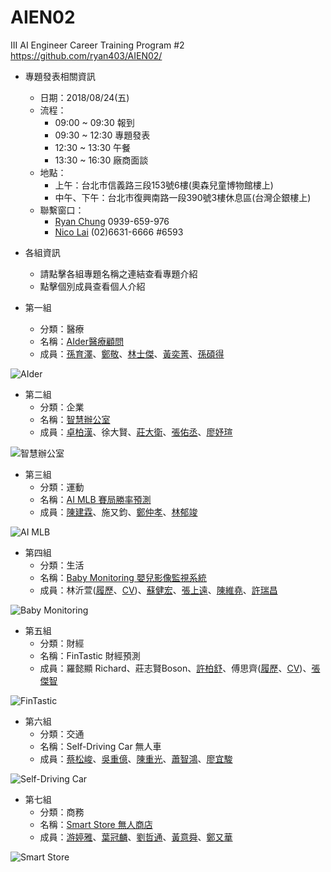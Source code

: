 # AIEN02
III AI Engineer Career Training Program #2    
https://github.com/ryan403/AIEN02/

* 專題發表相關資訊
    * 日期：2018/08/24(五)
    * 流程：
        * 09:00 ~ 09:30 報到
        * 09:30 ~ 12:30 專題發表
        * 12:30 ~ 13:30 午餐
        * 13:30 ~ 16:30 廠商面談
    * 地點：
        * 上午：台北市信義路三段153號6樓(奧森兒童博物館樓上)
        * 中午、下午：台北市復興南路一段390號3樓休息區(台灣企銀樓上)
    * 聯繫窗口：
        * [Ryan Chung](mailto:ryan@iii.org.tw) 0939-659-976
        * [Nico Lai](mailto:wl9208@iii.org.tw) (02)6631-6666 #6593

* 各組資訊
    * 請點擊各組專題名稱之連結查看專題介紹
    * 點擊個別成員查看個人介紹


* 第一組
  * 分類：醫療
  * 名稱：[AIder醫療顧問](http://ec2-13-251-38-250.ap-southeast-1.compute.amazonaws.com/)
  * 成員：[孫育澤](https://www.cakeresume.com/mike-sun-d818d2 " 證照
．Deep Learning Explained
．Principles of Machine Learning 
．Data Science Essentials
．Introduction to Python for Data Science
．Introduction to Artificial Intelligence
．Natural Language Processing - NLP
．Ethics and Law in Data and Analytics
．Introduction to HTML and JavaScript 
．Introduction to jQuery 
．Java SE 8 Programmer - OCA
．TOEIC 670
．JLPT N1        
 工作經驗
．03/2017 ~ 02/2018
．擎雷防偽科技 雲端專案管理師 - cloud PMP 
．01/2016 ~ 07/2016
．威鋒數位開發 日文行銷企劃專員-marketing assistant")、[鄭敬](https://drive.google.com/file/d/1Nw7Xg8DEkp6zOtW7tKyW6_G5mUSpcOBk/view "微軟證照
Introduction to Python for Data Science
Principles of Machine Learning 
工作經驗
礁溪老爺酒店櫃檯服務人員")、[林士傑](https://drive.google.com/file/d/141R3yFpW8Kb-ziBMOimgiLerW1D0mp84/view "世界先進積體電路股份有限公司-新竹科學工業園區製程整合工程師
8吋晶圓積體電路製程整合
25um半導體製程實驗與分析
與客⼾/製程⼯程師溝通合作，提升wafer良率")、[黃奕菁](https://www.cakeresume.com/s--84YrCwDujIe8217j4GcLtQ--/gim227)、[孫碩得](https://drive.google.com/file/d/1BRf7MvYDtCFj_gsSBzIiMHxzct4JafMd/view "微軟AI相關證照
Principles of Machine Learning
Introduction to Artificial Intelligence
Data Science Essentials
Ethics and Law in Data and Analytics
Deep Learning Explained
Natural Language Processing - NLP
Introduction to Python for Data Science
Introduction to HTML and JavaScript
Introduction to jQuery 
工作經驗
1年，文樺數位互動有限公司，擔任課程顧問
4年，銳盟實業有限公司，擔任模具助理工程師
4年，火鍋世家實業有限公司，擔任內場工讀生
競賽經驗
DrivenData登革熱疫情預測 前10% - 501名
DrivenData患有心臟病機率預測 前15% - 28名")

![AIder](http://ec2-13-251-38-250.ap-southeast-1.compute.amazonaws.com/static/img/970x970/abc.jpg)

* 第二組
  * 分類：企業
  * 名稱：[智慧辦公室](https://drive.google.com/file/d/14GlkGBBEndqEvGqNZt1Ba55QChb3EFVn/view)
  * 成員：[卓柏漢](https://drive.google.com/file/d/15tj-tF5baO3-sPTLir5TAqqQGSUE3qMr/view)、徐大賢、[莊大衛](https://drive.google.com/file/d/1eTr6-lSeUk6-2ZN54AeFM67pHVWxLR8Q/view "【證照】
Introduction to AI 
Introduction to Python for Data Science 
Essential Math for Machine Learning: Python Edition
Ethics and Law in Data and Analytics  
Data Science Essentials  
Principles of Machine Learning
Deep Learning Explained  
Reinforcement Learning Explained  
Natural Language Processing (NLP)
Introduction to Data Science  
Introduction to HTML and Javascript
Developing Big Data Solutions with Azure Machine Learning 
Analytics Storytelling for Impact
Japanese-Language Proficiency Test N2")、[張佑丞](https://drive.google.com/file/d/1ZXUaJcAEEueU31kEJ647JXBbAXm3clUN/view "微軟證照
Introduction to Python for Data Science
Principles of Machine Learning")、[廖妤瑄](https://drive.google.com/file/d/1ppzGvM65V16_qoUAApCNwymz1VBynl29/view)

![智慧辦公室](https://image.ibb.co/kzZefz/2018_08_22_11_35_56.png)

* 第三組
  * 分類：運動
  * 名稱：[AI MLB 賽局勝率預測](http://ec2-18-206-226-240.compute-1.amazonaws.com/)
  * 成員：[陳建霖](https://drive.google.com/file/d/1iu2_JF24Uv-H9LrxL3ccBjpPZS540PhF/view "證照
．Introduction to AI
．Principles of Machine Learning
．Introduction to HTML and JavaScript 
．Introduction to Python for Data Science
．Introduction to JQuery
工作經驗
．02/2017 ~ 06/2017 緯創資通-網站自動化測試程式開發-python")、施又鈞、[鄭仲孝](https://drive.google.com/file/d/16NYWejLZYBzDNEdCqvK_jNhUjnJA-4i1/view "微軟證照
Introduction to Python for Data Science
Introduction to HTML and JavaScript
Introduction to Artificial Intelligence
Principles of Machine Learning
工作經歷
融程電訊電子工程師
台灣房屋業務專員")、[林郁竣](https://www.cakeresume.com/s--HyQjDan-l-5MR0mxBO7QYw--/tinolin1986)

![AI MLB](https://image.ibb.co/gNmdOK/2018_08_22_11_38_30.png)

* 第四組
  * 分類：生活
  * 名稱：[Baby Monitoring 嬰兒影像監視系統](https://docs.google.com/presentation/d/11xkok0-ly8LTDtk_3UFZBTIGC3w1whSGYR-Z34Ui3Ek/edit?usp=sharing)
  * 成員：林沂萱([履歷](https://www.cakeresume.com/lin-yihsuan "Kantar TNS 市場研究顧問公司
      分析解讀資料並傳寫報告
      負責各專案進度安排及於各部門間溝通協調
      與客戶直接溝通，解決客戶面臨之問題
TOEIC 850分")、[CV](https://drive.google.com/file/d/1Jc2H9coXgA7ywPxzCcJ3uo-lsiiY7imo/view))、[蘇健宏](https://www.cakeresume.com/s--rvkzIKrV1AyiTEscfj6gMQ--/neil-su)、[張上遠](https://drive.google.com/file/d/1IusxvQBaIbznoEJUO1P6iawYw9YHYHsB/view "微軟證照
Introduction to Python for Data Science
Principles of Machine Learning")、[陳維堯](https://drive.google.com/file/d/1hYYjV3PCWeXSeyRNu-0iQf68Er9aDN_J/view)、[許瑞昌](https://drive.google.com/file/d/1ZcoBR-phpUpego2c9682eZbO9I8EqjcP/view)

![Baby Monitoring](https://image.ibb.co/bszXiK/2018_08_22_11_39_49.png)

* 第五組
  * 分類：財經
  * 名稱：FinTastic 財經預測
  * 成員：羅懿顯 Richard、莊志賢Boson、[許柏舒](https://www.cakeresume.com/s--_LPaGCkE6NtiKauUF4lmdg--/jamiexgw "日文MIS 
日文N1 
多益780分")、傅思齊([履歷](https://drive.google.com/file/d/1MaEG8NFgbcVHlaq4sGbyugqnmPLecjtd/view "中央研究院數學所研究助理
財務報表分析")、[CV](https://drive.google.com/file/d/1865E2QvIwchY7LPXe_Nt6zMXi36Bm3y0/view))、[張傑智](https://drive.google.com/file/d/1uysiQjackpFUzk0rIU0O_wmLlEJeR8Hy/view "微軟證照
Building Interactive Prototypes using JavaScript  
Introduction to HTML and JavaScript 
Introduction to Python for Data Science 
Principles of Machine Learning 
Designing a Technical Solution  
Introduction to Python: Absolute Beginner")

![FinTastic](https://image.ibb.co/ienPxe/Fin_Tastic.png)

* 第六組
  * 分類：交通
  * 名稱：Self-Driving Car 無人車
  * 成員：[蔡松峻](https://www.cakeresume.com/gerald-krystal "開發耕莘醫院護理用 app-IOS、代表參與大專院校專題競賽、開發新華航高鐵加購系統及其子系統-於華航任職時、改良華航旅遊小叮嚀系統-於華航任職時、開發航廈資訊維護系統-於華航任職時、參與內部用請假Chatbot開發-Luis調教、日文N3")、[吳重億](https://drive.google.com/file/d/1cVgzxcpM1U8Hzw8-VsBAYBazRyGWJA5r/view "擔任TSMC廠務工程師
 擔任NSP製程工程師
")、[陳重光](https://drive.google.com/file/d/1AMnhNX72C45NISpGzO0do0yTaEamp9se/view "頎邦Driver IC 產品測試工程師
       與客戶/ 廠內溝通合作
       收集資料與分析良率
       新產品導入 & 異常品管控
TOEIC 903分")、[蕭智鴻](https://drive.google.com/file/d/1gIBVfL0Y-GAcbUjn8u-Cufe39NtcoE_g/view)、[廖宜駿](https://www.cakeresume.com/catonleft0216 "硬體實作
Raspberry pi 應用
微軟證照
Introduction to Python for Data Science
工作經驗
5年土木工程行擔任員工估價及實作")

![Self-Driving Car](https://image.ibb.co/huGZxe/2018_08_22_11_42_28.png)


* 第七組
  * 分類：商務
  * 名稱：[Smart Store 無人商店](https://drive.google.com/file/d/1_OOcqre_kojokF9n5IJlB3A34tSBOUeA/view)
  * 成員：[游婷雅](https://drive.google.com/file/d/19zmzLxguxdSrW_Pi3PdmJaCz0fE560l0/view)、[葉冠麟](https://drive.google.com/file/d/183cqiDtwdJl9z10BHN5oukBzdN0Y5zJ9/view)、[劉哲通](https://drive.google.com/file/d/1O6NlwJUjX6xLaudwV52CwRm8lRMWrm7F/view "微軟證照
Introduction to Python for Data Science
Principles of Machine Learning
Introduction to HTML and Javascript
Building Interactive Prototypes using JavaScript
工作經驗
盛旭國際IT部門軟體設計工程師
千美科技軟體設計工程師")、[黃意舜](https://drive.google.com/file/d/1hmSXDcSw-mkvg28b5N78bZgs3qojUPjh/view "微軟證照
Introduction to Python for Data Science
Principles of Machine Learning
Introduction to HTML and Javascript
Building Interactive Prototypes using JavaScript
工作經驗
友達光電CF製程工程師
")、[鄭又華](https://drive.google.com/file/d/1YykdPI9YAn5RpeW0yCK1m1iAl7uXmlip/view "證照
全民英檢
Maryland University Intensive english program 
恆逸python程式語言結訓證書
Ethics and Law in Data and Analytics 
Introduction to HTML and Javascript 
Introduction to Python for Data Science 
Introduction to Python: Absolute Beginner 
Principles of Machine Learning Certificate
Introduction to Artificial Intelligence 
工作經驗
海洋大學生物科技實驗室-基因轉殖
台灣省體育總會助理")

![Smart Store](https://image.ibb.co/e1kzVz/2018_08_22_11_43_58.png)
